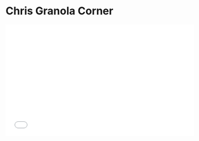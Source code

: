 # Chris Granola Corner


<iframe height='300' scrolling='no' title='Goat by spoonlacer (Pure CSS)' src='//codepen.io/strafeOK/embed/GXJWzG/?height=300&theme-id=17398&default-tab=css,result&embed-version=2' frameborder='no' allowtransparency='true' allowfullscreen='true' style='width: 100%;'>See the Pen <a href='https://codepen.io/strafeOK/pen/GXJWzG/'>Goat by spoonlacer (Pure CSS)</a> by strafeOK (<a href='https://codepen.io/strafeOK'>@strafeOK</a>) on <a href='https://codepen.io'>CodePen</a>.
</iframe>
